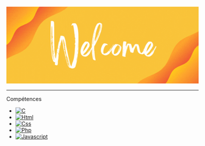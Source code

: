 <p align="center">
<img src="Profile_Banner.gif" alt="hi" class="inline"/>
</p>
<hr>
<p>Compétences</p>
<ul>
  <li>
    <a href="https://"><img src="https://img.shields.io/badge/C-fe7d37?logo=C&logoColor=fff" alt="C"></a>
  </li>
  <li>
    <a href="https://"><img src="https://img.shields.io/badge/Html-fe7d37?logo=HTML5&logoColor=fff" alt="Html"></a>
  </li>
  <li>
    <a href="https://"><img src="https://img.shields.io/badge/Css-fe7d37?logo=CSS3&logoColor=fff" alt="Css"></a>
  </li>
  <li>
    <a href="https://"><img src="https://img.shields.io/badge/Php-fe7d37?logo=PHP&logoColor=fff" alt="Php"></a>
  </li>
  <li>
    <a href="https://"><img src="https://img.shields.io/badge/Javascript-fe7d37?logo=Javascript&logoColor=fff" alt="Javascript"></a>
  </li>
</ul>
